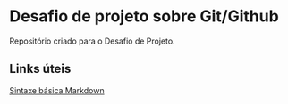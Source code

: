 # Desafio de projeto sobre Git/Github

Repositório criado para o Desafio de Projeto.

## Links úteis
[Sintaxe básica Markdown](https://www.markdownguide.org/basic-syntax/)